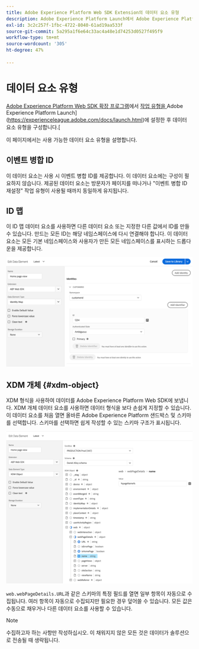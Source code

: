 ```yaml
---
title: Adobe Experience Platform Web SDK Extension의 데이터 요소 유형
description: Adobe Experience Platform Launch에서 Adobe Experience Platform Web SDK 확장에서 제공하는 다양한 데이터 요소 유형에 대해 알아봅니다.
exl-id: 3c2c257f-1fbc-4722-8040-61ad19aa533f
source-git-commit: 5a295a1f6e64c33ac4a48e1d74253d0527f495f9
workflow-type: tm+mt
source-wordcount: '305'
ht-degree: 47%

---
```


# 데이터 요소 유형

[Adobe Experience Platform Web SDK 확장 프로그램](web-sdk-extension-configuration.md)에서 [작업 유형을 ](action-types.md)Adobe Experience Platform Launch](https://experienceleague.adobe.com/docs/launch.html)에 설정한 후 데이터 요소 유형을 구성합니다.[

이 페이지에서는 사용 가능한 데이터 요소 유형을 설명합니다.

## 이벤트 병합 ID

이 데이터 요소는 사용 시 이벤트 병합 ID를 제공합니다. 이 데이터 요소에는 구성이 필요하지 않습니다. 제공된 데이터 요소는 방문자가 페이지를 떠나거나 &quot;이벤트 병합 ID 재설정&quot; 작업 유형이 사용될 때까지 동일하게 유지됩니다.

## ID 맵

이 ID 맵 데이터 요소를 사용하면 다른 데이터 요소 또는 지정한 다른 값에서 ID를 만들 수 있습니다. 만드는 모든 ID는 해당 네임스페이스에 다시 연결해야 합니다. 이 데이터 요소는 모든 기본 네임스페이스와 사용자가 만든 모든 네임스페이스를 표시하는 드롭다운을 제공합니다.

![](./assets/identity-map-data-element.png)

## XDM 개체 {#xdm-object}

XDM 형식을 사용하여 데이터를 Adobe Experience Platform Web SDK에 보냅니다. XDM 개체 데이터 요소를 사용하면 데이터 형식을 보다 손쉽게 지정할 수 있습니다. 이 데이터 요소를 처음 열면 올바른 Adobe Experience Platform 샌드박스 및 스키마를 선택합니다. 스키마를 선택하면 쉽게 작성할 수 있는 스키마 구조가 표시됩니다.

![](./assets/XDM-object.png)

`web.webPageDetails.URL`과 같은 스키마의 특정 필드를 열면 일부 항목이 자동으로 수집됩니다. 여러 항목이 자동으로 수집되지만 필요한 경우 덮어쓸 수 있습니다. 모든 값은 수동으로 채우거나 다른 데이터 요소를 사용할 수 있습니다.

>[!NOTE]
>
>수집하고자 하는 사항만 작성하십시오. 이 채워지지 않은 모든 것은 데이터가 솔루션으로 전송될 때 생략됩니다.
